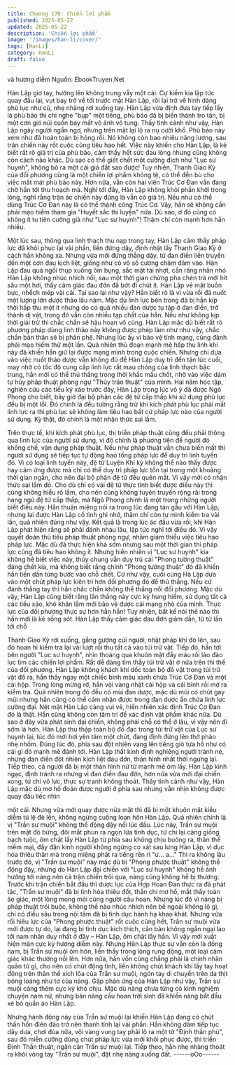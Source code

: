 ```yaml
---
title: Chương 170: Chiến lợi phẩm
published: 2025-05-22
updated: 2025-05-22
description: 'Chiến lợi phẩm'
image: '/images/han-li/cover/'
tags: [HanLi]
category: HanLi
draft: false
---
```


và hương diễm
Nguồn: EbookTruyen.Net

Hàn Lập giơ tay, hướng lên không trung vẫy một cái. Cự kiếm kia
lập tức quay đầu lại, vụt bay trở về tới trước mặt Hàn Lập, rồi lại
trở về hình dáng phù lục như cũ, nhẹ nhàng rơi xuống tay.
Hàn Lập vừa định đưa tay tiếp lấy lá phù bảo thì chỉ nghe "bụp"
một tiếng, phù bảo đã bị biến thành tro tàn, bị một cơn gió núi
cuốn bay mất vô ảnh vô tung.
Thấy tình cảnh như vậy, Hàn Lập ngây người ngẩn ngơ, nhưng
trên mặt lại lộ ra nụ cười khổ.
Phù bảo này xem như đã hoàn toàn bị hỏng rồi. Nó không còn
bao nhiêu năng lượng, sau trận chiến này rốt cuộc cũng tiêu hao
hết. Việc này khiến cho Hàn Lập, là kẻ biết rất rõ giá trị của phù
bảo, cảm thấy hết sức đau lòng nhưng cũng không còn cách nào
khác.
Dù sao có thể giết chết một cường địch như "Lục sư huynh",
không bỏ ra một cái giá đắt sao được! Tuy nhiên, Thanh Giao Kỳ
của đối phương cũng là một chiến lợi phẩm không tệ, có thể đền
bù cho việc mất mát phù bảo này. Hơn nữa, vẫn còn hai viên Trúc
Cơ Đan vẫn đang chờ hắn tới thu hoạch mà.
Nghĩ tới đây, Hàn Lập không khỏi phấn khởi trong lòng, nghĩ rằng
trận ác chiến này đúng là vẫn có giá trị.
Nếu như có thể dùng Trúc Cơ Đan này là có thể thành công Trúc
Cơ. Vậy, hắn sẽ không cần phải mạo hiểm tham gia "Huyết sắc
thí luyện" nữa. Dù sao, ở đó cũng có không ít tu tiên cường giả
như "Lục sư huynh"! Thậm chí còn mạnh hơn hắn nhiều.

Một lúc sau, thông qua linh thạch thu nạp trong tay, Hàn Lập cảm
thấy pháp lực đã khôi phục lại vài phần, liền đứng dậy, định nhặt
lấy Thanh Giao Kỳ ở cách hắn không xa.
Nhưng vừa mới đứng thẳng dậy, từ đan điền liền truyền đến một
cơn đau kịch liệt, giống như có vô số cương châm đâm vào. Hàn
Lập đau quá ngồi thụp xuống ôm bụng, sắc mặt tái nhợt, cắn răng
nhăn nhó
Hàn Lập không nhúc nhích nổi, sau một thời gian chừng pha chén
trà mới hít sâu một hơi, thấy cảm giác đau đớn đã bớt đi chút ít.
Hàn Lập vẻ mặt buồn bực, nhếch mép vài cái.
Tại sao lại như vậy? Hắn biết rõ là vì vừa rồi đã nuốt một lượng
lớn dược thảo lâu năm. Mặc dù linh lực bên trong đã bị hắn kịp
thời hấp thu một ít nhưng do có quá nhiều đan dược tụ tập ở đan
điền, trở thành dị vật, trong đó vẫn còn nhiều tạp chất của hắn.
Nếu như không kịp thời giải trừ thì chắc chắn sẽ hậu hoạn vô
cùng.
Hàn Lập mặc dù biết rất rõ phương pháp dùng linh thảo này
không được phép làm như như vậy, chắc chắn bản thân sẽ bị
phản phệ. Nhưng lúc ấy vì bảo vệ tính mạng, cũng đành phải mạo
hiểm thử một lần. Quả nhiên thủ đoạn mạnh mẽ hấp thu linh khí
này đã khiến hắn giữ lại được mạng mình trong cuộc chiến.
Nhưng chỉ dựa vào việc nuốt thảo dược vẫn không đủ để Hàn
Lập duy trì đến tận lúc cuối, may nhờ có tốc độ cung cấp linh lực
rất mau chóng của linh thạch bậc trung, hắn mới có thể thủ thắng
trong thời khắc mấu chốt, nhờ vào việc dám tự hủy pháp thuật
phòng ngự "Thủy tráo thuật" của mình.
Hai năm học tập, nghiên cứu các tiểu kỹ xảo trước đây, Hàn Lập
trong lúc vô ý đã được Ngô Phong cho biết, bây giờ đại bộ phận
các đệ tử cấp thấp khi sử dụng phù lục đều bị một lỗi. Đó chính là
đều tưởng rằng trừ khi kích phát phù lục phải mất linh lực ra thì
phù lục sẽ không làm tiêu hao bất cứ pháp lực nào của người sử
dụng. Kỳ thật, đó chính là một nhận thức sai lầm.

Trên thực tế, khi kích phát phù lục, thi triển pháp thuật cũng đều
phải thông qua linh lực của người sử dụng, vì đó chính là phương
tiện để người đó khống chế, vận dụng pháp thuật. Nếu như pháp
thuật vẫn chưa biến mất thì người sử dụng sẽ tiếp tục tự động
hao tổng pháp lực để duy trì linh tuyến đó.
Vì có loại linh tuyến này, đệ tử Luyện Khí kỳ không thể nào thấy
được hay cảm ứng được mà chỉ có thể duy trì pháp lực tồn tại
trong một khoảng thời gian ngắn, cho nên đại bộ phận đệ tử đều
quên mất. Vì vậy mới có nhận thức sai lầm đó.
Cho dù chỉ có vài đệ tử thực tình biết được điều này thì cũng
không hiểu rõ lắm, cho nên cũng không tuyên truyền rộng rãi
trong hang ngũ đệ tử cấp thấp, mà Ngô Phong chính là một trong
những người biết điều này. Hắn thuận miệng nói ra trong lúc đang
tán gẫu với Hàn Lập, nhưng lại được Hàn Lập cố tình ghi nhớ,
thậm chí còn tự mình kiểm tra vài lần, quả nhiên đúng như vậy.
Kết quả là trong lúc ác đấu vừa rồi, khi Hàn Lập phát hiện rằng sẽ
phải đánh nhau lâu, lập tức nghĩ tới điều đó. Vì vậy quyết đoán
thủ tiêu pháp thuật phòng ngự, nhằm giảm thiểu việc tiêu hao
pháp lực. Mặc dù đã thực hiện khá sớm nhưng sau một thời gian
thì pháp lực cũng đã tiêu hao không ít. Nhưng hiển nhiên vị "Lục
sư huynh" kia không hề biết việc này, thủy chung vẫn duy trù cái
"Phong tường thuật" đáng chết kia, mà không biết rằng chính
"Phong tường thuật" đó đã khiến hắn tiến dần từng bước vào chỗ
chết.
Cứ như vậy, cuối cùng Hà Lập dựa vào một chút pháp lực kiên trì
hơn đối phương đó để thủ thắng. Nếu cứ đánh thẳng tay thì hắn
chắc chắn không thể thắng nổi đối phương.
Mặc dù vậy, Hàn Lập cũng biết rằng lần thắng này cực kỳ hung
hiểm, sử dụng tất cả các tiểu xảo, khó khăn lắm mới bảo vệ được
cái mạng nhỏ của mình. Thực lực của đối phương thực sự hơn
hẳn hắn!
Tuy nhiên, bất kể nói thế nào thì hắn mới là kẻ sống sót.
Hàn Lập thấy cảm giác đau đớn giảm dần, từ từ lần tới chỗ

Thanh Giao Kỳ rơi xuống, gắng gượng cúi người, nhặt pháp khí
đó lên, sau đó hoan hỉ kiểm tra lại vài lượt rồi thu tất cả vào túi trữ
vật.
Tiếp đó, hắn tới bên người "Lục sư huynh", nhìn thoáng qua
khuôn mặt đầy máu rồi lảo đảo lục tìm các chiến lợi phẩm.
Rất dễ dàng tìm thấy túi trữ vật ở nửa trên thi thể của đối
phương.
Hàn Lập không khách khí dốc toàn bộ đồ vật trong túi trữ vật đổ
ra, hắn thấy ngay một chiếc bình màu xanh chứa Trúc Cơ Đan và
một cái hộp.
Trong lòng mừng rỡ, hắn vội vàng nhặt cái hộp và cái bình rồi mở
ra kiểm tra. Quả nhiên trong đó đều có mùi đan dược, mặc dù mùi
có chút gay mũi nhưng hắn cũng có thể cảm nhận được trong
đan dược ẩn chứa linh lực cường đại.
Nét mặt Hàn Lập càng vui vẻ, hiển nhiên xác định Trúc Cơ Đan
đó là thật. Hắn cũng không còn tâm trí để xác định vật phẩm khác
nữa. Dù sao ở đây vừa phát sinh đại chiến, không phải chỗ có thể
ở lâu, vì vậy nên đi sớm là hơn.
Hàn Lập thu thập toàn bộ đồ đạc trong túi trữ vật của Lục sư
huynh lại, lúc đó mới hơi yên tâm một chút, đang định đứng lên
thở phào nhẹ nhõm.
Đúng lúc đó, phía sau đột nhiên vang lên tiếng gió tựa hồ như có
cái gì đó mạnh mẽ đánh tới. Hàn Lập thất kinh định nghiêng
người tránh né, nhưng đan điền đột nhiên kịch liệt đau đớn, thân
hình nhất thời ngưng lại. Tiếp theo, cả người đã bị một thân hình
nữ tử mạnh mẽ ôm lấy.
Hàn Lập kinh ngạc, định tránh ra nhưng vì đan điền đau đớn, hơn
nữa vừa mới đại chiến xong, tứ chi vô lực, thực sự tranh không
thoát.
Thấy tình cảnh như vậy, Hàn Lập mặc dù mơ hồ đoán được
người ở phía sau nhưng vẫn nhịn không được quay đầu liếc nhìn

một cái. Nhưng vừa mới quay được nửa mặt thì đã bị một khuôn
mặt kiều diễm tú lệ đè lên, không ngừng cuồng loạn hôn Hàn Lập.
Quả nhiên chính là vị "Trần sư muội" không thể động đậy nổi lúc
đầu.
Lúc này, Trần sư muội trên mặt đỏ bừng, đôi mắt phun ra ngọn
lửa tình dục, tứ chi lại càng giống bạch tuộc, ôm chặt lấy Hàn Lập
từ phía sau không chịu buông ra, thân thể mềm mại, đầy đặn kinh
người không ngừng cọ xát sau lưng Hàn Lập, vì dục hỏa thiêu
thân mà trong miệng phát ra tiếng rên rỉ "ư… a…"
Thì ra không lâu trước đó, vị "Trần sư muội" này mặc dù bị
"Phong phược thuật" không thể động đậy, nhưng do Hàn Lập đại
chiến với "Lục sư huynh" không hề ảnh hưởng tới nàng nên cả
trận chiến trôi qua, nàng cũng không hề bị thương.
Trước khi trận chiến bắt đầu thì dược lực của Hợp Hoan Đan
thực ra đã phát tác, "Trần sư muội" đã bị tình hỏa thiêu đốt, thần
chí mơ hồ, mắt thấy toàn ảo giác, một lòng mong mỏi cùng người
cầu hoan. Nhưng lúc đó vì nàng bị pháp thuật trói buộc, không thể
nào nhúc nhích nên bề ngoài không lộ gì, chỉ có điều sâu trong
nội tâm đã bị tình dục hành hạ khao khát.
Nhưng vừa rồi hiêu lực của "Phong phược thuật" rốt cuộc cũng
hết, Trần sư muội vừa mới được tự do, lại đang bị tình dục kích
thích, căn bản không ngần ngại lao tới nam nhân duy nhất ở đây
– Hàn Lập, ôm chặt lấy hắn. Vì vậy mới xuất hiện màn cực kỳ
hương diễm này.
Nhưng Hàn Lập thực sự vẫn còn là đồng nam, bị Trần sư muội
ôm hôn, liền thấy trong lòng rung động, một loại cảm giác khác
thường nổi lên. Hơn nữa, hắn vốn cũng chẳng phải là chính nhân
quân tử gì, cho nên có chút động tình, liền không chút khách khí
lấy tay hoạt động trên thân thể xích lõa của Trần sư muội, ngón
tay di chuyển trên da thịt bóng loáng như tơ của nàng.
Gặp phản ứng của Hàn Lập như vậy, Trần sư muội càng thêm
cực kỳ khó chịu. Mặc dù nàng chưa từng có kinh nghiệm chuyện
nam nữ, nhưng bản năng cầu hoan trời sinh đã khiến nàng bắt
đầu xé bỏ quần áo Hàn Lập.

Nhưng hành động này của Trần sư muội lại khiến Hàn Lập đang
có chút thần hồn điên đảo trở nên thanh tỉnh lại vài phần. Hắn
không dám tiếp tục dây dưa, chơi đùa nữa, vội vàng vung tay
phải lộ ra một tờ "Định thần phù", sau đó miễn cưỡng dùng chút
pháp lực vừa mới khôi phục được, thi triển Định Thần thuật, ngăn
cản Trần sư muội lại.
Tiếp theo, hắn nhẹ nhàng thoát ra khỏi vòng tay "Trần sư muội",
đặt nhẹ nàng xuống đất.
------oOo------
